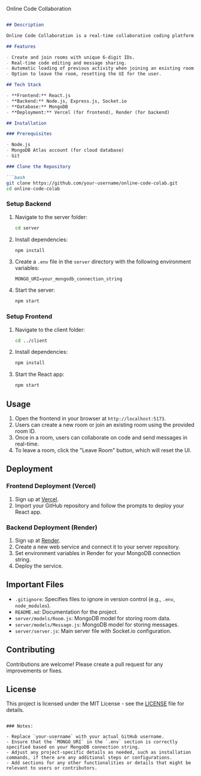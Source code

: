 Online Code Collaboration
```markdown

## Description

Online Code Collaboration is a real-time collaborative coding platform that allows multiple users to join a coding room and edit code together, similar to Google Docs. Users can create rooms, share a unique room ID, and chat in real-time.

## Features

- Create and join rooms with unique 6-digit IDs.
- Real-time code editing and message sharing.
- Automatic loading of previous activity when joining an existing room.
- Option to leave the room, resetting the UI for the user.

## Tech Stack

- **Frontend:** React.js
- **Backend:** Node.js, Express.js, Socket.io
- **Database:** MongoDB
- **Deployment:** Vercel (for frontend), Render (for backend)

## Installation

### Prerequisites

- Node.js
- MongoDB Atlas account (for cloud database)
- Git

### Clone the Repository

```bash
git clone https://github.com/your-username/online-code-colab.git
cd online-code-colab
```

### Setup Backend

1. Navigate to the server folder:

   ```bash
   cd server
   ```

2. Install dependencies:

   ```bash
   npm install
   ```

3. Create a `.env` file in the `server` directory with the following environment variables:

   ```plaintext
   MONGO_URI=your_mongodb_connection_string
   ```

4. Start the server:

   ```bash
   npm start
   ```

### Setup Frontend

1. Navigate to the client folder:

   ```bash
   cd ../client
   ```

2. Install dependencies:

   ```bash
   npm install
   ```

3. Start the React app:

   ```bash
   npm start
   ```

## Usage

1. Open the frontend in your browser at `http://localhost:5173`.
2. Users can create a new room or join an existing room using the provided room ID.
3. Once in a room, users can collaborate on code and send messages in real-time.
4. To leave a room, click the "Leave Room" button, which will reset the UI.

## Deployment

### Frontend Deployment (Vercel)

1. Sign up at [Vercel](https://vercel.com).
2. Import your GitHub repository and follow the prompts to deploy your React app.

### Backend Deployment (Render)

1. Sign up at [Render](https://render.com).
2. Create a new web service and connect it to your server repository.
3. Set environment variables in Render for your MongoDB connection string.
4. Deploy the service.

## Important Files

- `.gitignore`: Specifies files to ignore in version control (e.g., `.env`, `node_modules`).
- `README.md`: Documentation for the project.
- `server/models/Room.js`: MongoDB model for storing room data.
- `server/models/Message.js`: MongoDB model for storing messages.
- `server/server.js`: Main server file with Socket.io configuration.

## Contributing

Contributions are welcome! Please create a pull request for any improvements or fixes.

## License

This project is licensed under the MIT License - see the [LICENSE](LICENSE) file for details.

```

### Notes:

- Replace `your-username` with your actual GitHub username.
- Ensure that the `MONGO_URI` in the `.env` section is correctly specified based on your MongoDB connection string.
- Adjust any project-specific details as needed, such as installation commands, if there are any additional steps or configurations.
- Add sections for any other functionalities or details that might be relevant to users or contributors.
